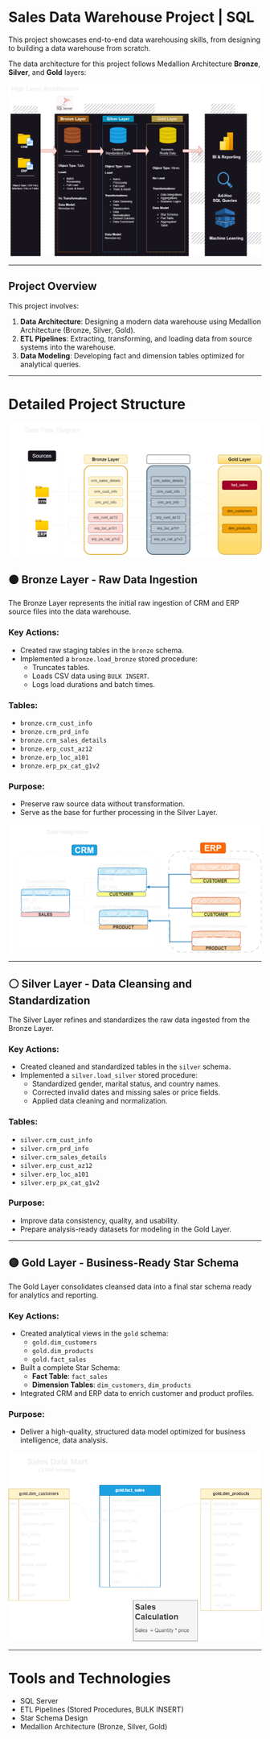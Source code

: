 # Sales Data Warehouse Project | SQL
This project showcases end-to-end data warehousing skills, from designing to building a data warehouse from scratch.


The data architecture for this project follows Medallion Architecture **Bronze**, **Silver**, and **Gold** layers:

![Data Architecture](docs/Data%20Warehouse%20Architecture%20.png)


---

##  Project Overview

This project involves:
1. **Data Architecture**: Designing a modern data warehouse using Medallion Architecture (Bronze, Silver, Gold).
2. **ETL Pipelines**: Extracting, transforming, and loading data from source systems into the warehouse.
3. **Data Modeling**: Developing fact and dimension tables optimized for analytical queries.

---

# Detailed Project Structure

![data_flow](docs/data_flow_diagram.png)

## 🟤 Bronze Layer - Raw Data Ingestion

The Bronze Layer represents the initial raw ingestion of CRM and ERP source files into the data warehouse.

### Key Actions:
- Created raw staging tables in the `bronze` schema.
- Implemented a `bronze.load_bronze` stored procedure:
  - Truncates tables.
  - Loads CSV data using `BULK INSERT`.
  - Logs load durations and batch times.

### Tables:
- `bronze.crm_cust_info`
- `bronze.crm_prd_info`
- `bronze.crm_sales_details`
- `bronze.erp_cust_az12`
- `bronze.erp_loc_a101`
- `bronze.erp_px_cat_g1v2`

### Purpose:
- Preserve raw source data without transformation.
- Serve as the base for further processing in the Silver Layer.

![data_integration](docs/data_integration.png)

---

## ⚪ Silver Layer - Data Cleansing and Standardization

The Silver Layer refines and standardizes the raw data ingested from the Bronze Layer.

### Key Actions:
- Created cleaned and standardized tables in the `silver` schema.
- Implemented a `silver.load_silver` stored procedure:
  - Standardized gender, marital status, and country names.
  - Corrected invalid dates and missing sales or price fields.
  - Applied data cleaning and normalization.

### Tables:
- `silver.crm_cust_info`
- `silver.crm_prd_info`
- `silver.crm_sales_details`
- `silver.erp_cust_az12`
- `silver.erp_loc_a101`
- `silver.erp_px_cat_g1v2`

### Purpose:
- Improve data consistency, quality, and usability.
- Prepare analysis-ready datasets for modeling in the Gold Layer.


---

## 🟡 Gold Layer - Business-Ready Star Schema

The Gold Layer consolidates cleansed data into a final star schema ready for analytics and reporting.

### Key Actions:
- Created analytical views in the `gold` schema:
  - `gold.dim_customers`
  - `gold.dim_products`
  - `gold.fact_sales`
- Built a complete Star Schema:
  - **Fact Table**: `fact_sales`
  - **Dimension Tables**: `dim_customers`, `dim_products`
- Integrated CRM and ERP data to enrich customer and product profiles.

### Purpose:
- Deliver a high-quality, structured data model optimized for business intelligence, data analysis.

![data_model](docs/data_model.png)

---

#  Tools and Technologies

- SQL Server
- ETL Pipelines (Stored Procedures, BULK INSERT)
- Star Schema Design
- Medallion Architecture (Bronze, Silver, Gold)

